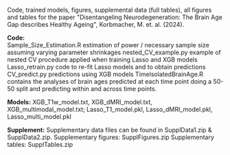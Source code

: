 Code, trained models, figures, supplemental data (full tables), all figures and tables for the paper "Disentangeling Neurodegeneration: The Brain Age Gap describes Healthy Ageing", Korbmacher, M. et. al. (2024).

**Code:** <br/>
Sample_Size_Estimation.R estimation of power / necessary sample size assuming varying parameter shrinkages
nested_CV_example.py example of nested CV procedure applied when training Lasso and XGB models
Lasso_retrain.py code to re-fit Lasso models and to obtain predictions
CV_predict.py predictions using XGB models
TimeIsolatedBrainAge.R contains the analyses of brain ages predicted at each time point doing a 50-50 split and predicting within and across time points.

**Models:**
XGB_T1w_model.txt, XGB_dMRI_model.txt, XGB_multimodal_model.txt; Lasso_T1_model.pkl, Lasso_dMRI_model.pkl, Lasso_multi_model.pkl

**Supplement:**
Supplementary data files can be found in SupplData1.zip & SupplData2.zip.
Supplementary figures: SupplFigures.zip
Supplementary tables: SupplTables.zip
